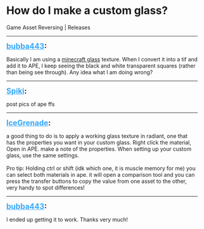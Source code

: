 # How do I make a custom glass?
Game Asset Reversing | Releases

---
<strong style="font-size: 1.4em;"><span style="text-decoration: underline;text-decoration-color: #34a7f9;"><span style="color:#34a7f9;">bubba443</span></span>:</strong>

<p>Basically I am using a <a href="https://4.bp.blogspot.com/-tGqyqpEI8fc/VJ8yWS3SGxI/AAAAAAAAAUs/fP9yHIZrFbU/s1600/141228RvW-BlockGlassTexture.png">minecraft glass</a> texture. When I convert it into a tif and add it to APE, I keep seeing the black and white transparent squares (rather than being see through). Any idea what I am doing wrong?</p>

---
<strong style="font-size: 1.4em;"><span style="text-decoration: underline;text-decoration-color: #34a7f9;"><span style="color:#34a7f9;">Spiki</span></span>:</strong>

<p>post pics of ape ffs</p>

---
<strong style="font-size: 1.4em;"><span style="text-decoration: underline;text-decoration-color: #34a7f9;"><span style="color:#34a7f9;">IceGrenade</span></span>:</strong>

<p>a good thing to do is to apply a working glass texture in radiant, one that has the properties you want in your custom glass. Right click the material, Open in APE. make a note of the properties. When setting up your custom glass, use the same settings.<br /><br />Pro tip: Holding ctrl or shift (idk which one, it is muscle memory for me) you can select both materials in ape. it will open a comparison tool and you can press the transfer buttons to copy the value from one asset to the other, very handy to spot differences!</p>

---
<strong style="font-size: 1.4em;"><span style="text-decoration: underline;text-decoration-color: #34a7f9;"><span style="color:#34a7f9;">bubba443</span></span>:</strong>

<p>I ended up getting it to work. Thanks very much!</p>

